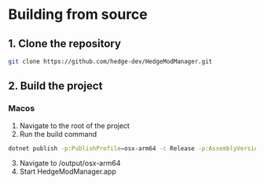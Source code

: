 # Building from source

## 1. Clone the repository
```zsh
git clone https://github.com/hedge-dev/HedgeModManager.git
```

## 2. Build the project

###  Macos

1. Navigate to the root of the project
2. Run the build command
```zsh
dotnet publish -p:PublishProfile=osx-arm64 -c Release -p:AssemblyVersion=8.0.0 -p:FileVersion=8.0.0 -o ./output/osx-arm64 ./Source/HedgeModManager.UI/HedgeModManager.UI.csproj -p:UseAppHost=true && cd macos && /bin/bash generate-bundle.bash com.hedge_dev.hedgemodmanager 8.0.3
```
3. Navigate to /output/osx-arm64
4. Start HedgeModManager.app
